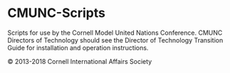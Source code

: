 # CMUNC-Scripts
Scripts for use by the Cornell Model United Nations Conference. CMUNC Directors of Technology should see the Director of Technology Transition Guide for installation and operation instructions.

© 2013-2018 Cornell International Affairs Society
